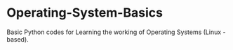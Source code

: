 # Operating-System-Basics
Basic Python codes for Learning the working of Operating Systems (Linux - based).
